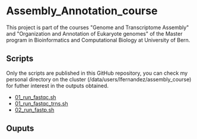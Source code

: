 # Assembly_Annotation_course
This project is part of the courses "Genome and Transcriptome Assembly" and "Organization and Annotation of Eukaryote genomes" of the Master program in Bioinformatics and Computational Biology at University of Bern.

## Scripts
Only the scripts are published in this GitHub repository, you can check my personal directory on the cluster (/data/users/lfernandez/assembly_course) for futher interest in the outputs obtained.
- [01_run_fastqc.sh](scripts/01_run_fastqc.sh)
- [01_run_fastqc_trns.sh](scripts/01_run_fastqc_trns.sh)
- [02_run_fastp.sh](scripts/02_run_fastp.sh)

## Ouputs
